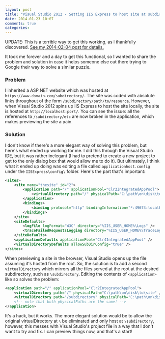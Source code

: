 ```yaml
---
layout: post
title: "Visual Studio 2012 - Setting IIS Express to host site at subdirectory"
date: 2014-01-23 10:07
comments: true
categories: 
---
```


UPDATE: This is a terrible way to get this working, as I thankfully discovered.
[See my 2014-02-04 post for details.](/blog/2014/02/04/visual-studio-2012-and-git-slash-bitbucket/)

It took me forever and a day to get this functional, so I wanted to share the 
problem and solution in case it helps someone else out there trying to 
Google their way to solve a similar puzzle.

### Problem

I inherited a ASP.NET website which was hosted at 
`https://www.domain.com/subdirectory/`. The site was coded with absolute 
links throughout of the form `/subdirectory/path/to/resource`. However, when
Visual Studio 2012 spins up IIS Express to host the site locally, the site
is hosted at `http://localhost:port/`. You can see the issue: all the 
references to `/subdirectory/etc` are now broken in the application, which 
makes previewing the site a pain.

<!-- more -->

### Solution

I don't know if there's a more elegant way of solving this problem, but here's
what ended up working for me. I did this through the Visual Studio IDE, but 
it was rather inelegant (I had to pretend to create a new project to get to 
the only dialog box that would allow me to do it). But ultimately, I think 
what it ended up doing was editing a file called `applicationhost.config` 
under the `IISExpress\config\` folder.  Here's the part that's important:

``` xml
<sites>
    <site name="thesite" id="2">
        <application path="/" applicationPool="Clr2IntegratedAppPool">
            <virtualDirectory path="/" physicalPath="C:\path\on\disk\to\site" />
        </application>
        <bindings>
            <binding protocol="http" bindingInformation="*:49673:localhost" />
        </bindings>
    </site>
    <siteDefaults>
        <logFile logFormat="W3C" directory="%IIS_USER_HOME%\Logs" />
        <traceFailedRequestsLogging directory="%IIS_USER_HOME%\TraceLogFiles" enabled="true" maxLogFileSizeKB="1024" />
    </siteDefaults>
    <applicationDefaults applicationPool="Clr4IntegratedAppPool" />
    <virtualDirectoryDefaults allowSubDirConfig="true" />
</sites>
```

When previewing a site in the browser, Visual Studio opens up the file 
assuming it's hosted from the root. So, the solution is to add a second
`virtualDirectory` which mirrors all the files served at the root at the
desired subdirectory, such as `\subdirectory`. Editing the contents of 
`<application>` like so solves the problem:

``` xml
<application path="/" applicationPool="Clr2IntegratedAppPool">
    <virtualDirectory path="/" physicalPath="C:\path\on\disk\to\site" />
    <virtualDirectory path="/subdirectory" physicalPath="C:\path\on\disk\to\site" />
    <!-- note that both physicalPaths are the same! -->
</application>
```

It's a hack, but it works. The more elegant solution would be to allow the 
original virtualDirectory at `\` be eliminated and only host at `\subdirectory`,
however, this messes with Visual Studio's project file in a way that I don't
want to try and fix. I can preview things now, and that's a start!


